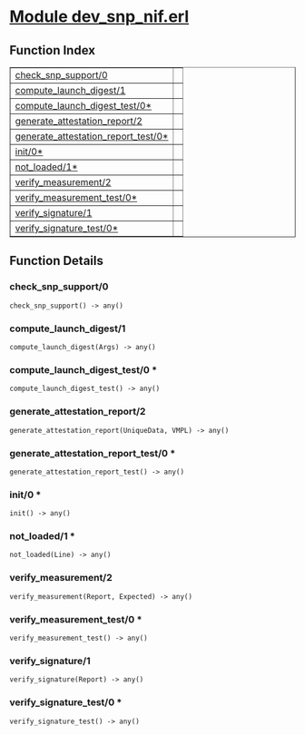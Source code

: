# [Module dev_snp_nif.erl](https://github.com/permaweb/HyperBEAM/blob/main/src/dev_snp_nif.erl)




<a name="index"></a>

## Function Index ##


<table width="100%" border="1" cellspacing="0" cellpadding="2" summary="function index"><tr><td valign="top"><a href="#check_snp_support-0">check_snp_support/0</a></td><td></td></tr><tr><td valign="top"><a href="#compute_launch_digest-1">compute_launch_digest/1</a></td><td></td></tr><tr><td valign="top"><a href="#compute_launch_digest_test-0">compute_launch_digest_test/0*</a></td><td></td></tr><tr><td valign="top"><a href="#generate_attestation_report-2">generate_attestation_report/2</a></td><td></td></tr><tr><td valign="top"><a href="#generate_attestation_report_test-0">generate_attestation_report_test/0*</a></td><td></td></tr><tr><td valign="top"><a href="#init-0">init/0*</a></td><td></td></tr><tr><td valign="top"><a href="#not_loaded-1">not_loaded/1*</a></td><td></td></tr><tr><td valign="top"><a href="#verify_measurement-2">verify_measurement/2</a></td><td></td></tr><tr><td valign="top"><a href="#verify_measurement_test-0">verify_measurement_test/0*</a></td><td></td></tr><tr><td valign="top"><a href="#verify_signature-1">verify_signature/1</a></td><td></td></tr><tr><td valign="top"><a href="#verify_signature_test-0">verify_signature_test/0*</a></td><td></td></tr></table>


<a name="functions"></a>

## Function Details ##

<a name="check_snp_support-0"></a>

### check_snp_support/0 ###

`check_snp_support() -> any()`

<a name="compute_launch_digest-1"></a>

### compute_launch_digest/1 ###

`compute_launch_digest(Args) -> any()`

<a name="compute_launch_digest_test-0"></a>

### compute_launch_digest_test/0 * ###

`compute_launch_digest_test() -> any()`

<a name="generate_attestation_report-2"></a>

### generate_attestation_report/2 ###

`generate_attestation_report(UniqueData, VMPL) -> any()`

<a name="generate_attestation_report_test-0"></a>

### generate_attestation_report_test/0 * ###

`generate_attestation_report_test() -> any()`

<a name="init-0"></a>

### init/0 * ###

`init() -> any()`

<a name="not_loaded-1"></a>

### not_loaded/1 * ###

`not_loaded(Line) -> any()`

<a name="verify_measurement-2"></a>

### verify_measurement/2 ###

`verify_measurement(Report, Expected) -> any()`

<a name="verify_measurement_test-0"></a>

### verify_measurement_test/0 * ###

`verify_measurement_test() -> any()`

<a name="verify_signature-1"></a>

### verify_signature/1 ###

`verify_signature(Report) -> any()`

<a name="verify_signature_test-0"></a>

### verify_signature_test/0 * ###

`verify_signature_test() -> any()`

